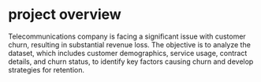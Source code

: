 # project overview
 Telecommunications company is facing a significant issue with customer churn, resulting in substantial revenue loss. The objective is to analyze the dataset, which includes customer demographics, service usage, contract details, and churn status, to identify key factors causing churn and develop strategies for retention.
